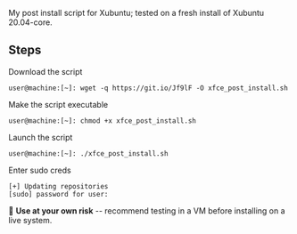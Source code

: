 My post install script for Xubuntu; tested on a fresh install of Xubuntu 20.04-core.  

## Steps
Download the script
```text
user@machine:[~]: wget -q https://git.io/Jf9lF -O xfce_post_install.sh
```

Make the script executable 
```text
user@machine:[~]: chmod +x xfce_post_install.sh
```

Launch the script
```text
user@machine:[~]: ./xfce_post_install.sh
```

Enter sudo creds
```text
[+] Updating repositories
[sudo] password for user: 
```

:loudspeaker:  **Use at your own risk** -- recommend testing in a VM before installing on a live system.
